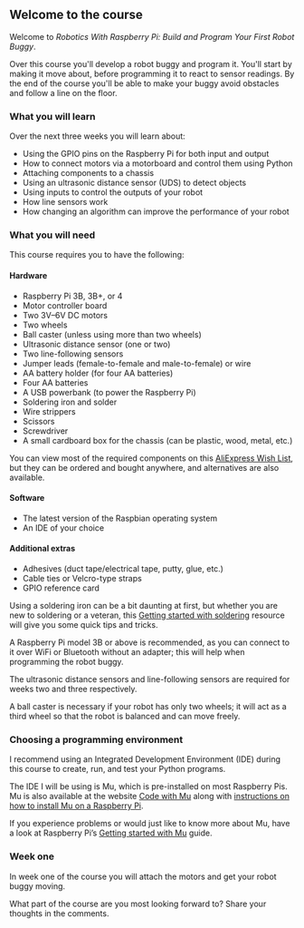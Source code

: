 [comment]: # (
Is this step open? Y/N
If so, short description of this step:
Related links:
Related files:
)

## Welcome to the course

Welcome to *Robotics With Raspberry Pi: Build and Program Your First Robot Buggy*.

Over this course you'll develop a robot buggy and program it. You'll start by making it move about, before programming it to react to sensor readings. By the end of the course you'll be able to make your buggy avoid obstacles and follow a line on the floor.

### What you will learn

Over the next three weeks you will learn about:

+ Using the GPIO pins on the Raspberry Pi for both input and output
+ How to connect motors via a motorboard and control them using Python
+ Attaching components to a chassis
+ Using an ultrasonic distance sensor (UDS) to detect objects
+ Using inputs to control the outputs of your robot
+ How line sensors work
+ How changing an algorithm can improve the performance of your robot

### What you will need

This course requires you to have the following:

#### Hardware

+ Raspberry Pi 3B, 3B+, or 4
+ Motor controller board
+ Two 3V–6V DC motors
+ Two wheels
+ Ball caster (unless using more than two wheels)
+ Ultrasonic distance sensor (one or two)
+ Two line-following sensors
+ Jumper leads (female-to-female and male-to-female) or wire
+ AA battery holder (for four AA batteries)
+ Four AA batteries
+ A USB powerbank (to power the Raspberry Pi) 
+ Soldering iron and solder
+ Wire strippers
+ Scissors
+ Screwdriver
+ A small cardboard box for the chassis (can be plastic, wood, metal, etc.)

You can view most of the required components on this [AliExpress Wish List](https://my.aliexpress.com/wishlist/shared.htm?groupId=100000018016415), but they can be ordered and bought anywhere, and alternatives are also available.

#### Software

+ The latest version of the Raspbian operating system
+ An IDE of your choice

#### Additional extras

+ Adhesives (duct tape/electrical tape, putty, glue, etc.)
+ Cable ties or Velcro-type straps
+ GPIO reference card

Using a soldering iron can be a bit daunting at first, but whether you are new to soldering or a veteran, this [Getting started with soldering](https://projects.raspberrypi.org/en/projects/getting-started-with-soldering) resource will give you  some quick tips and tricks.

A Raspberry Pi model 3B or above is recommended, as you can connect to it over WiFi or Bluetooth without an adapter; this will help when programming the robot buggy.

The ultrasonic distance sensors and line-following sensors are required for weeks two and three respectively.

A ball caster is necessary if your robot has only two wheels; it will act as a third wheel so that the robot is balanced and can move freely.

### Choosing a programming environment

I recommend using an Integrated Development Environment (IDE) during this course to create, run, and test your Python programs.

The IDE I will be using is Mu, which is pre-installed on most Raspberry Pis. Mu is also available at the website [Code with Mu](https://codewith.mu/) along with [instructions on how to install Mu on a Raspberry Pi](https://codewith.mu/en/howto/1.0/install_raspberry_pi).

If you experience problems or would just like to know more about Mu, have a look at Raspberry Pi’s [Getting started with Mu](https://projects.raspberrypi.org/en/projects/getting-started-with-mu) guide.

### Week one

In week one of the course you will attach the motors and get your robot buggy moving.

What part of the course are you most looking forward to? Share your thoughts in the comments.
